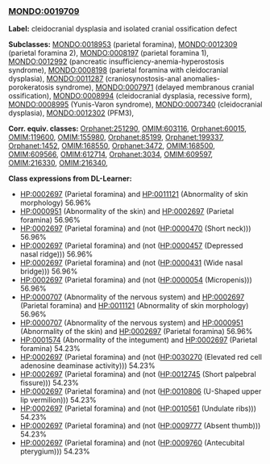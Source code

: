 
### [MONDO:0019709](http://purl.obolibrary.org/obo/MONDO_0019709)
**Label:** cleidocranial dysplasia and isolated cranial ossification defect

**Subclasses:** [MONDO:0018953](http://purl.obolibrary.org/obo/MONDO_0018953) (parietal foramina), [MONDO:0012309](http://purl.obolibrary.org/obo/MONDO_0012309) (parietal foramina 2), [MONDO:0008197](http://purl.obolibrary.org/obo/MONDO_0008197) (parietal foramina 1), [MONDO:0012992](http://purl.obolibrary.org/obo/MONDO_0012992) (pancreatic insufficiency-anemia-hyperostosis syndrome), [MONDO:0008198](http://purl.obolibrary.org/obo/MONDO_0008198) (parietal foramina with cleidocranial dysplasia), [MONDO:0011287](http://purl.obolibrary.org/obo/MONDO_0011287) (craniosynostosis-anal anomalies-porokeratosis syndrome), [MONDO:0007971](http://purl.obolibrary.org/obo/MONDO_0007971) (delayed membranous cranial ossification), [MONDO:0008994](http://purl.obolibrary.org/obo/MONDO_0008994) (cleidocranial dysplasia, recessive form), [MONDO:0008995](http://purl.obolibrary.org/obo/MONDO_0008995) (Yunis-Varon syndrome), [MONDO:0007340](http://purl.obolibrary.org/obo/MONDO_0007340) (cleidocranial dysplasia), [MONDO:0012302](http://purl.obolibrary.org/obo/MONDO_0012302) (PFM3), 

**Corr. equiv. classes:** [Orphanet:251290](http://www.orpha.net/ORDO/Orphanet_251290), [OMIM:603116](http://purl.obolibrary.org/obo/OMIM_603116), [Orphanet:60015](http://www.orpha.net/ORDO/Orphanet_60015), [OMIM:119600](http://purl.obolibrary.org/obo/OMIM_119600), [OMIM:155980](http://purl.obolibrary.org/obo/OMIM_155980), [Orphanet:85199](http://www.orpha.net/ORDO/Orphanet_85199), [Orphanet:199337](http://www.orpha.net/ORDO/Orphanet_199337), [Orphanet:1452](http://www.orpha.net/ORDO/Orphanet_1452), [OMIM:168550](http://purl.obolibrary.org/obo/OMIM_168550), [Orphanet:3472](http://www.orpha.net/ORDO/Orphanet_3472), [OMIM:168500](http://purl.obolibrary.org/obo/OMIM_168500), [OMIM:609566](http://purl.obolibrary.org/obo/OMIM_609566), [OMIM:612714](http://purl.obolibrary.org/obo/OMIM_612714), [Orphanet:3034](http://www.orpha.net/ORDO/Orphanet_3034), [OMIM:609597](http://purl.obolibrary.org/obo/OMIM_609597), [OMIM:216330](http://purl.obolibrary.org/obo/OMIM_216330), [OMIM:216340](http://purl.obolibrary.org/obo/OMIM_216340), 

**Class expressions from DL-Learner:**

- [HP:0002697](http://purl.obolibrary.org/obo/HP_0002697) (Parietal foramina) and [HP:0011121](http://purl.obolibrary.org/obo/HP_0011121) (Abnormality of skin morphology) 56.96%
- [HP:0000951](http://purl.obolibrary.org/obo/HP_0000951) (Abnormality of the skin) and [HP:0002697](http://purl.obolibrary.org/obo/HP_0002697) (Parietal foramina) 56.96%
- [HP:0002697](http://purl.obolibrary.org/obo/HP_0002697) (Parietal foramina) and (not ([HP:0000470](http://purl.obolibrary.org/obo/HP_0000470) (Short neck))) 56.96%
- [HP:0002697](http://purl.obolibrary.org/obo/HP_0002697) (Parietal foramina) and (not ([HP:0000457](http://purl.obolibrary.org/obo/HP_0000457) (Depressed nasal ridge))) 56.96%
- [HP:0002697](http://purl.obolibrary.org/obo/HP_0002697) (Parietal foramina) and (not ([HP:0000431](http://purl.obolibrary.org/obo/HP_0000431) (Wide nasal bridge))) 56.96%
- [HP:0002697](http://purl.obolibrary.org/obo/HP_0002697) (Parietal foramina) and (not ([HP:0000054](http://purl.obolibrary.org/obo/HP_0000054) (Micropenis))) 56.96%
- [HP:0000707](http://purl.obolibrary.org/obo/HP_0000707) (Abnormality of the nervous system) and [HP:0002697](http://purl.obolibrary.org/obo/HP_0002697) (Parietal foramina) and [HP:0011121](http://purl.obolibrary.org/obo/HP_0011121) (Abnormality of skin morphology) 56.96%
- [HP:0000707](http://purl.obolibrary.org/obo/HP_0000707) (Abnormality of the nervous system) and [HP:0000951](http://purl.obolibrary.org/obo/HP_0000951) (Abnormality of the skin) and [HP:0002697](http://purl.obolibrary.org/obo/HP_0002697) (Parietal foramina) 56.96%
- [HP:0001574](http://purl.obolibrary.org/obo/HP_0001574) (Abnormality of the integument) and [HP:0002697](http://purl.obolibrary.org/obo/HP_0002697) (Parietal foramina) 54.23%
- [HP:0002697](http://purl.obolibrary.org/obo/HP_0002697) (Parietal foramina) and (not ([HP:0030270](http://purl.obolibrary.org/obo/HP_0030270) (Elevated red cell adenosine deaminase activity))) 54.23%
- [HP:0002697](http://purl.obolibrary.org/obo/HP_0002697) (Parietal foramina) and (not ([HP:0012745](http://purl.obolibrary.org/obo/HP_0012745) (Short palpebral fissure))) 54.23%
- [HP:0002697](http://purl.obolibrary.org/obo/HP_0002697) (Parietal foramina) and (not ([HP:0010806](http://purl.obolibrary.org/obo/HP_0010806) (U-Shaped upper lip vermilion))) 54.23%
- [HP:0002697](http://purl.obolibrary.org/obo/HP_0002697) (Parietal foramina) and (not ([HP:0010561](http://purl.obolibrary.org/obo/HP_0010561) (Undulate ribs))) 54.23%
- [HP:0002697](http://purl.obolibrary.org/obo/HP_0002697) (Parietal foramina) and (not ([HP:0009777](http://purl.obolibrary.org/obo/HP_0009777) (Absent thumb))) 54.23%
- [HP:0002697](http://purl.obolibrary.org/obo/HP_0002697) (Parietal foramina) and (not ([HP:0009760](http://purl.obolibrary.org/obo/HP_0009760) (Antecubital pterygium))) 54.23%


